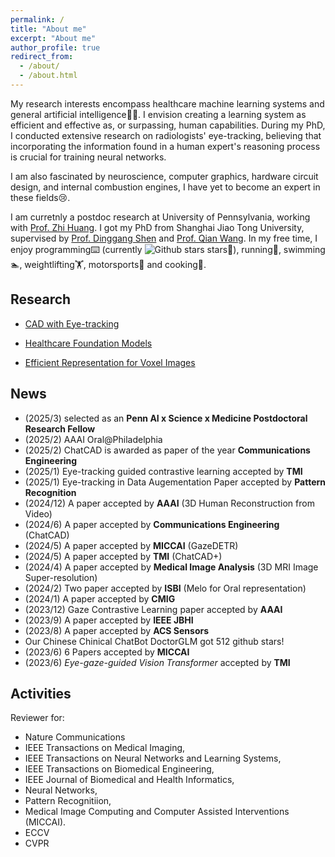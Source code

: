 ```yaml
---
permalink: /
title: "About me"
excerpt: "About me"
author_profile: true
redirect_from: 
  - /about/
  - /about.html
---
```


<!-- I'm excited by a question: is there some similiarity between artificial neural networks and biological neurons?  -->
My research interests encompass healthcare machine learning systems and general artificial intelligence🧠🤖. I envision creating a learning system as efficient and effective as, or surpassing, human capabilities. During my PhD, I conducted extensive research on radiologists' eye-tracking, believing that incorporating the information found in a human expert's reasoning process is crucial for training neural networks.

I am also fascinated by neuroscience, computer graphics, hardware circuit design, and internal combustion engines, I have yet to become an expert in these fields😢.

I am curretnly a postdoc research at University of Pennsylvania, working with [Prof. Zhi Huang](https://www.zhihuang.ai). I got my PhD from Shanghai Jiao Tong University, supervised by [Prof. Dinggang Shen](http://idea.bme.shanghaitech.edu.cn) and [Prof. Qian Wang](https://qianwang.space). 
In my free time, I enjoy programming⌨️ (currently ![Github stars](https://img.shields.io/github/stars/jamesqfreeman?style=social) stars🌟), running🏃, swimming🏊, weightlifting🏋️, motorsports🏁 and cooking🍳.



Research
------
* [CAD with Eye-tracking](/eyetracking/)

* [Healthcare Foundation Models](/largemodels/)

* [Efficient Representation for Voxel Images](/efficientmodels/)


News
------
- (2025/3) selected as an **Penn AI x Science x Medicine Postdoctoral Research Fellow**
- (2025/2) AAAI Oral@Philadelphia
- (2025/2) ChatCAD is awarded as paper of the year **Communications Engineering**
- (2025/1) Eye-tracking guided contrastive learning accepted by **TMI**
- (2025/1) Eye-tracking in Data Augementation Paper accepted by **Pattern Recognition**
- (2024/12) A paper accepted by **AAAI** (3D Human Reconstruction from Video)
- (2024/6) A paper accepted by **Communications Engineering** (ChatCAD)
- (2024/5) A paper accepted by **MICCAI** (GazeDETR)
- (2024/5) A paper accepted by **TMI** (ChatCAD+)
- (2024/4) A paper accepted by **Medical Image Analysis** (3D MRI Image Super-resolution)
- (2024/2) Two paper accepted by **ISBI** (Melo for Oral representation)
- (2024/1) A paper accepted by **CMIG**
- (2023/12) Gaze Contrastive Learning paper accepted by **AAAI**
- (2023/9) A paper accepted by **IEEE JBHI**
- (2023/8) A paper accepted by **ACS Sensors**
- Our Chinese Chinical ChatBot DoctorGLM got 512 github stars!
- (2023/6) 6 Papers accepted by **MICCAI** 
- (2023/6) *Eye-gaze-guided Vision Transformer* accepted by **TMI** 

Activities
------
Reviewer for:
- Nature Communications 
- IEEE Transactions on Medical Imaging, 
- IEEE Transactions on Neural Networks and Learning Systems, 
- IEEE Transactions on Biomedical Engineering, 
- IEEE Journal of Biomedical and Health Informatics,
- Neural Networks,
- Pattern Recognitiion,
- Medical Image Computing and Computer Assisted Interventions (MICCAI).
- ECCV
- CVPR


